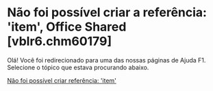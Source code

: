 
# Não foi possível criar a referência: 'item', Office Shared [vblr6.chm60179]

Olá! Você foi redirecionado para uma das nossas páginas de Ajuda F1. Selecione o tópico que estava procurando abaixo.

[Não foi possível criar referência: 'item'](http://msdn.microsoft.com/library/2c0c569e-2e43-3cb5-0bb8-a91cb7922370%28Office.15%29.aspx)
